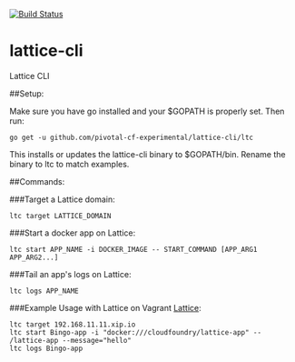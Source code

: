 [![Build Status](https://travis-ci.org/pivotal-cf-experimental/lattice-cli.svg?branch=master)](https://travis-ci.org/pivotal-cf-experimental/lattice-cli)

lattice-cli
==============

Lattice CLI

##Setup:

Make sure you have go installed and your $GOPATH is properly set. Then run:

    go get -u github.com/pivotal-cf-experimental/lattice-cli/ltc

This installs or updates the lattice-cli binary to $GOPATH/bin. Rename the binary to ltc to match examples.

##Commands:

###Target a Lattice domain:

    ltc target LATTICE_DOMAIN

###Start a docker app on Lattice:

    ltc start APP_NAME -i DOCKER_IMAGE -- START_COMMAND [APP_ARG1 APP_ARG2...]

###Tail an app's logs on Lattice:

    ltc logs APP_NAME

###Example Usage with Lattice on Vagrant [Lattice](https://github.com/pivotal-cf-experimental/lattice):

    ltc target 192.168.11.11.xip.io
    ltc start Bingo-app -i "docker:///cloudfoundry/lattice-app" -- /lattice-app --message="hello"
    ltc logs Bingo-app
